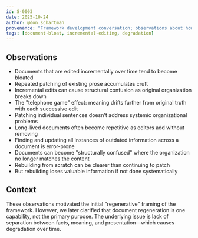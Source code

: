 ```yaml
---
id: S-0003
date: 2025-10-24
author: @don.schartman
provenance: "Framework development conversation; observations about how documents degrade over time"
tags: [document-bloat, incremental-editing, degradation]
---
```


## Observations

- Documents that are edited incrementally over time tend to become bloated
- Repeated patching of existing prose accumulates cruft
- Incremental edits can cause structural confusion as original organization breaks down
- The "telephone game" effect: meaning drifts further from original truth with each successive edit
- Patching individual sentences doesn't address systemic organizational problems
- Long-lived documents often become repetitive as editors add without removing
- Finding and updating all instances of outdated information across a document is error-prone
- Documents can become "structurally confused" where the organization no longer matches the content
- Rebuilding from scratch can be clearer than continuing to patch
- But rebuilding loses valuable information if not done systematically

## Context

These observations motivated the initial "regenerative" framing of the framework. However, we later clarified that document regeneration is one capability, not the primary purpose. The underlying issue is lack of separation between facts, meaning, and presentation—which causes degradation over time.
